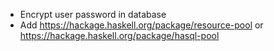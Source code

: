 - Encrypt user password in database
- Add https://hackage.haskell.org/package/resource-pool or https://hackage.haskell.org/package/hasql-pool